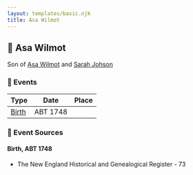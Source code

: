 ```yaml
---
layout: templates/basic.njk
title: Asa Wilmot
---
```

## 🔵 Asa Wilmot

Son of [Asa Wilmot](/people/1/15735504) and [Sarah Johson](/people/4/48968878)

### 📆 Events

Type | Date | Place
------ | ------ | ------
[Birth](#event-e94c3ca3-67aa-46dc-91d4-9bc4982dcddc) | ABT 1748 |

### 📰 Event Sources

#### <a id="event-e94c3ca3-67aa-46dc-91d4-9bc4982dcddc"></a> Birth, ABT 1748
* The New England Historical and Genealogical Register  - 73